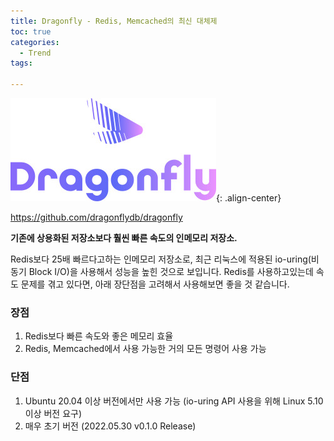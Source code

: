 ```yaml
---
title: Dragonfly - Redis, Memcached의 최신 대체제
toc: true
categories:
  - Trend
tags:
  
---
```


![](/assets/images/posts/2022-5-31-dragonfly/img-1.png){: .align-center}

<https://github.com/dragonflydb/dragonfly>

**기존에 상용화된 저장소보다 훨씬 빠른 속도의 인메모리 저장소.**

Redis보다 25배 빠르다고하는 인메모리 저장소로, 최근 리눅스에 적용된 io-uring(비동기 Block I/O)을 사용해서 성능을 높힌 것으로 보입니다. Redis를 사용하고있는데 속도 문제를 겪고 있다면, 아래 장단점을 고려해서 사용해보면 좋을 것 같습니다.

### **장점**

1. Redis보다 빠른 속도와 좋은 메모리 효율
2. Redis, Memcached에서 사용 가능한 거의 모든 명령어 사용 가능

### **단점**

1. Ubuntu 20.04 이상 버전에서만 사용 가능 (io-uring API 사용을 위해 Linux 5.10 이상 버전 요구)
2. 매우 초기 버전 (2022.05.30 v0.1.0 Release)

